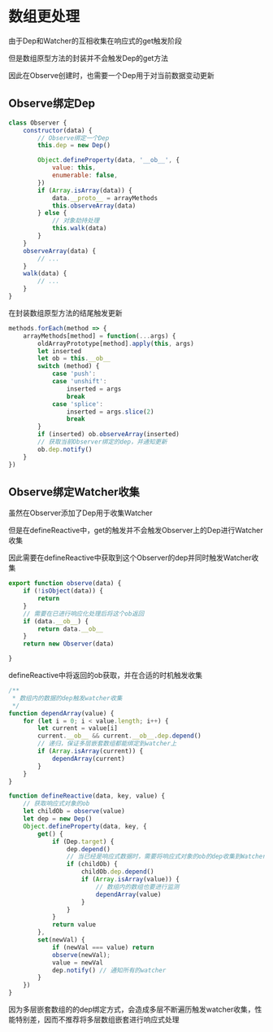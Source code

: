 # 数组更处理

由于Dep和Watcher的互相收集在响应式的get触发阶段

但是数组原型方法的封装并不会触发Dep的get方法

因此在Observe创建时，也需要一个Dep用于对当前数据变动更新

## Observe绑定Dep

```JavaScript
class Observer {
    constructor(data) {
        // Observe绑定一个Dep
        this.dep = new Dep()

        Object.defineProperty(data, '__ob__', {
            value: this,
            enumerable: false,
        })
        if (Array.isArray(data)) {
            data.__proto__ = arrayMethods
            this.observeArray(data)
        } else {
            // 对象劫持处理
            this.walk(data)
        }
    }
    observeArray(data) {
        // ... 
    }
    walk(data) {
        // ... 
    }
}
```

在封装数组原型方法的结尾触发更新

```JavaScript
methods.forEach(method => {
    arrayMethods[method] = function(...args) {
        oldArrayPrototype[method].apply(this, args)
        let inserted
        let ob = this.__ob__
        switch (method) {
            case 'push':
            case 'unshift':
                inserted = args
                break
            case 'splice':
                inserted = args.slice(2)
                break
        }
        if (inserted) ob.observeArray(inserted)
        // 获取当前Observer绑定的dep，并通知更新
        ob.dep.notify()
    }
})
```

## Observe绑定Watcher收集

虽然在Observer添加了Dep用于收集Watcher

但是在defineReactive中，get的触发并不会触发Observer上的Dep进行Watcher收集

因此需要在defineReactive中获取到这个Observer的dep并同时触发Watcher收集

```JavaScript
export function observe(data) {
    if (!isObject(data)) {
        return
    }
    // 需要在已进行响应化处理后将这个ob返回
    if (data.__ob__) {
        return data.__ob__
    }
    return new Observer(data)

}
```

defineReactive中将返回的ob获取，并在合适的时机触发收集

```JavaScript
/**
 * 数组内的数据的dep触发watcher收集
 */
function dependArray(value) {
    for (let i = 0; i < value.length; i++) {
        let current = value[i]
        current.__ob__ && current.__ob__.dep.depend()
        // 递归，保证多层嵌套数组都能绑定到watcher上
        if (Array.isArray(current)) {
            dependArray(current)
        }
    }
}

function defineReactive(data, key, value) {
    // 获取响应式对象的ob
    let childOb = observe(value)
    let dep = new Dep()
    Object.defineProperty(data, key, {
        get() {
            if (Dep.target) {
                dep.depend()
                // 当已经是响应式数据时，需要将响应式对象的ob的dep收集到Watcher中
                if (childOb) {
                    childOb.dep.depend()
                    if (Array.isArray(value)) {
                        // 数组内的数组也要进行监测 
                        dependArray(value)
                    }
                }
            }
            return value
        },
        set(newVal) {
            if (newVal === value) return
            observe(newVal);
            value = newVal
            dep.notify() // 通知所有的watcher
        }
    })
}
```
因为多层嵌套数组的的dep绑定方式，会造成多层不断遍历触发watcher收集，性能特别差，因而不推荐将多层数组嵌套进行响应式处理
